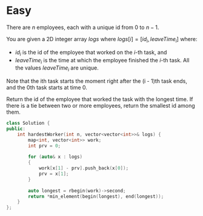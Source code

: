# Easy

There are $n$ employees, each with a unique id from $0$ to $n - 1$.

You are given a 2D integer array $logs$ where $logs[i] = [id_i, leaveTime_i]$ where:

- $id_i$ is the id of the employee that worked on the $i$-th task, and
- $leaveTime_i$ is the time at which the employee finished the $i$-th task. All the values $leaveTime_i$ are unique.

Note that the ith task starts the moment right after the (i - 1)th task ends, and the 0th task starts at time 0.

Return the id of the employee that worked the task with the longest time. If there is a tie between two or more employees, return the smallest id among them.

```cpp
class Solution {
public:
    int hardestWorker(int n, vector<vector<int>>& logs) {
        map<int, vector<int>> work;
        int prv = 0;
        
        for (auto& x : logs)
        {
            work[x[1] - prv].push_back(x[0]);
            prv = x[1];
        }
        
        auto longest = rbegin(work)->second;
        return *min_element(begin(longest), end(longest));
    }
};
```
